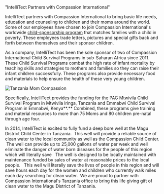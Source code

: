 

 "IntelliTect Partners with Compassion International"

IntelliTect partners with Compassion International to bring basic life needs, education and counseling to children and their moms around the world. Some of our employees have chosen to join Compassion International's worldwide [child-sponsorship program](https://www.compassion.com/sponsor_a_child/default.htm "Compassion Child Sponsorship Home Page") that matches families with a child in poverty. These employees trade letters, pictures and special gifts back and forth between themselves and their sponsor children.

As a company, IntelliTect has been the sole sponsor of two of Compassion International Child Survival Programs in sub-Saharan Africa since 2011. These Child Survival Programs combat the high rate of infant mortality by teaching skills and strategies to mothers and families so they can raise their infant children successfully. These programs also provide necessary food and materials to help ensure the health of these very young children.

![Tanzania Mom Compassion](https://intellitect.com/wp-content/uploads/2013/02/Tanzania-Mom-Compassion.webp "Tanzania Mom and Child")

Specifically, IntelliTect provides the funding for the PAG Mtwivila Child Survival Program in Mtwivila Iringa, Tanzania and Emmabwi Child Survival Program in Emmabwi, Kenya**.** Combined, these programs give training and material resources to more than 75 Moms and 80 children pre-natal through age four.

In 2014, IntelliTect is excited to fully fund a deep bore well at the Magu District Child Center in Tanzania.  This well will provide a reliable source of clean water to the local community as well as the Compassion Child Center.  The well can provide up to 25,000 gallons of water per week and well eliminate the danger of water born diseases for the people of this region which will literally save   The well is designed to be locally maintained with maintenance funded by sales of water at reasonable prices to the local people.   This well will literally save the lives of people in this region and will save hours each day for the women and children who currently walk miles each day searching for clean water.  We are proud to partner with Compassion International's Tanzania office to bring this life giving gift of clean water to the Magu District of Tanzania.

